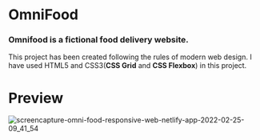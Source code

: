 # OmniFood
### Omnifood is a fictional food delivery website.

This project has been created following the rules of modern web design. I have used HTML5 and CSS3(**CSS Grid** and **CSS Flexbox**) in this project.

# Preview
![screencapture-omni-food-responsive-web-netlify-app-2022-02-25-09_41_54](https://user-images.githubusercontent.com/69601511/157208234-b0ead659-0d6b-4222-8797-3acdf6db4ebe.png)

